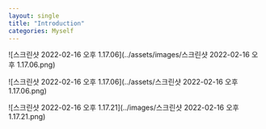 ```yaml
---
layout: single
title: "Introduction"
categories: Myself
---
```


![스크린샷 2022-02-16 오후 1.17.06](../assets/images/스크린샷 2022-02-16 오후 1.17.06.png)

![스크린샷 2022-02-16 오후 1.17.06](../assets/스크린샷 2022-02-16 오후 1.17.06.png)

![스크린샷 2022-02-16 오후 1.17.21](../images/스크린샷 2022-02-16 오후 1.17.21.png)

